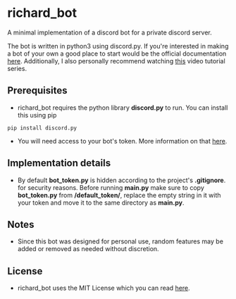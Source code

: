 # richard_bot
A minimal implementation of a discord bot for a private discord server.

The bot is written in python3 using discord.py. If you're interested in making a
bot of your own a good place to start would be the official documentation [here](https://discordpy.readthedocs.io).
Additionally, I also personally recommend watching [this](https://www.youtube.com/playlist?list=PLW3GfRiBCHOhfVoiDZpSz8SM_HybXRPzZ) video tutorial series.

## Prerequisites
- richard_bot requires the python library **discord.py** to run. You can install this using pip
```
pip install discord.py
```
- You will need access to your bot's token. More information on that [here](https://discord.com/developers/docs/intro).

## Implementation details
- By default **bot_token.py** is hidden according to the project's **.gitignore**.
  for security reasons. Before running **main.py** make sure to copy **bot_token.py**
  from **/default_token/**, replace the empty string in it with your token and
  move it to the same directory as **main.py**.

## Notes
- Since this bot was designed for personal use, random features may be added
  or removed as needed without discretion.

## License
- richard_bot uses the MIT License which you can read [here](LICENSE).
